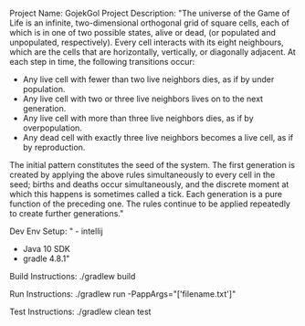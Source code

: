 Project Name: GojekGol
Project Description: 
"The universe of the Game of Life is an infinite, two-dimensional orthogonal grid of square cells, each of which is in one of two possible states, alive or dead, (or populated and unpopulated, respectively). Every cell interacts with its eight neighbours, which are the cells that are horizontally, vertically, or diagonally adjacent. At each step in time, the following transitions occur:

  - Any live cell with fewer than two live neighbors dies, as if by under population.
  - Any live cell with two or three live neighbors lives on to the next generation.
  - Any live cell with more than three live neighbors dies, as if by overpopulation.
  - Any dead cell with exactly three live neighbors becomes a live cell, as if by reproduction.

 The initial pattern constitutes the seed of the system. The first generation is created by applying the above rules simultaneously to every cell in the seed; births and deaths occur simultaneously, and the discrete moment at which this happens is sometimes called a tick. Each generation is a pure function of the preceding one. The rules continue to be applied repeatedly to create further generations."

Dev Env Setup: 
" - intellij
  - Java 10 SDK
  - gradle 4.8.1"

Build Instructions: 
./gradlew build

Run Instructions: 
./gradlew run -PappArgs="['filename.txt']"

Test Instructions: 
./gradlew clean test

